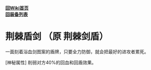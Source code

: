 [**回Wiki首页**](../README.md)   
[**回装备列表**](../README.md)   
# 荆棘盾剑 （原 荆棘剑盾）
一面刻着浴血剑图案的盾牌，只要全力防御，就会把最好的进攻者累死。

\[神秘属性] 削弱对方40%的回血和回盾效果。
